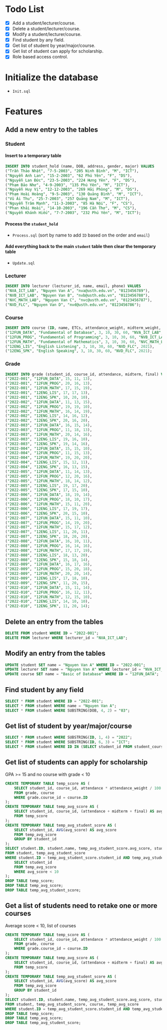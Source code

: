 # Todo List
- [x] Add a student/lecturer/course.
- [x] Delete a student/lecturer/course.
- [x] Modify a student/lecturer/course.
- [x] Find student by any field.
- [x] Get list of student by year/major/course.
- [x] Get list of student can apply for scholarship.
- [x] Role based access control.

# Initialize the database

- `Init.sql`

# Features
## Add a new entry to the tables

### Student
#### Insert to a temporary table
```sql
INSERT INTO student_hold (name, DOB, address, gender, major) VALUES
("Trần Thảo Nhật", "7-5-2003", "205 Ninh Bình", "M", "ICT"),
("Nguyễn Anh Lan", "15-2-2003", "62 Phú Yên", "F", "DS"),
("Nguyễn Lan Đức", "23-5-2003", "224 Hưng Yên", "F", "DS"),
("Phạm Bảo Như", "4-9-2003", "135 Phú Yên", "M", "ICT"),
("Nguyễn Huy Vị", "12-12-2003", "269 Hải Phòng", "M", "DS"),
("Phạm Hoài Hoàng", "9-5-2003", "130 Quảng Bình", "M", "ICT"),
("Vũ Ái Thu", "25-7-2003", "257 Quảng Nam", "M", "ICT"),
("Nguyễn Trâm Mạnh", "11-3-2003", "85 Hà Nội", "F", "CS"),
("Phan Khải Hoài", "14-10-2003", "196 Cần Thơ", "M", "CS"),
("Nguyễn Khánh Hiếu", "7-7-2003", "232 Phú Yên", "M", "ICT");
```

#### Process the `student_hold`
- `Process.sql` (sort by name to add `ID` based on the order and `email`)

#### Add everything back to the main `student` table then clear the temporary table
- `Update.sql`

### Lecturer
```sql
INSERT INTO lecturer (lecturer_id, name, email, phone) VALUES
("NVA_ICT_LAB", "Nguyen Van A", "nva@usth.edu.vn", "0123456789"),
("NVB_ICT_LAB", "Nguyen Van B", "nvb@usth.edu.vn", "0123456788"),
("NVC_MATH_LAB", "Nguyen Van C", "nvc@usth.edu.vn", "0123456787"),
("NVD_FLC", "Nguyen Van D", "nvd@usth.edu.vn", "0123456786");
```

### Course
```sql
INSERT INTO course (ID, name, ETCs, attendance_weight, midterm_weight, final_weight, lecturer_id, course_year) VALUES
("12FUN_DATA", "Fundamental of Database", 3, 10, 30, 60, "NVA_ICT_LAB", 2021),
("12FUN_PROG", "Fundamental of Programming", 3, 10, 30, 60, "NVB_ICT_LAB", 2021),
("12FUN_MATH", "Fundamental of Mathematics", 3, 10, 30, 60, "NVC_MATH_LAB", 2021),
("12ENG_LIS", "English Listening", 3, 10, 30, 60, "NVD_FLC", 2021),
("12ENG_SPK", "English Speaking", 3, 10, 30, 60, "NVD_FLC", 2021);
```

### Grade
```sql
INSERT INTO grade (student_id, course_id, attendance, midterm, final) VALUES
("2022-001", "12FUN_DATA", 15, 11, 13),
("2022-001", "12FUN_PROG", 20, 16, 13),
("2022-001", "12FUN_MATH", 17, 15, 19),
("2022-001", "12ENG_LIS", 17, 17, 13),
("2022-001", "12ENG_SPK", 10, 20, 10),
("2022-002", "12FUN_DATA", 11, 13, 15),
("2022-002", "12FUN_PROG", 19, 19, 10),
("2022-002", "12FUN_MATH", 16, 14, 19),
("2022-002", "12ENG_LIS", 14, 16, 12),
("2022-002", "12ENG_SPK", 20, 16, 20),
("2022-003", "12FUN_DATA", 16, 15, 14),
("2022-003", "12FUN_PROG", 11, 18, 13),
("2022-003", "12FUN_MATH", 20, 14, 16),
("2022-003", "12ENG_LIS", 19, 16, 10),
("2022-003", "12ENG_SPK", 19, 14, 16),
("2022-004", "12FUN_DATA", 15, 15, 10),
("2022-004", "12FUN_PROG", 11, 15, 13),
("2022-004", "12FUN_MATH", 19, 20, 20),
("2022-004", "12ENG_LIS", 15, 12, 11),
("2022-004", "12ENG_SPK", 16, 13, 15),
("2022-005", "12FUN_DATA", 11, 14, 13),
("2022-005", "12FUN_PROG", 12, 20, 16),
("2022-005", "12FUN_MATH", 18, 14, 12),
("2022-005", "12ENG_LIS", 19, 17, 20),
("2022-005", "12ENG_SPK", 17, 15, 10),
("2022-006", "12FUN_DATA", 18, 19, 14),
("2022-006", "12FUN_PROG", 18, 10, 17),
("2022-006", "12FUN_MATH", 15, 11, 20),
("2022-006", "12ENG_LIS", 17, 19, 17),
("2022-006", "12ENG_SPK", 20, 15, 10),
("2022-007", "12FUN_DATA", 15, 11, 10),
("2022-007", "12FUN_PROG", 14, 19, 20),
("2022-007", "12FUN_MATH", 15, 17, 12),
("2022-007", "12ENG_LIS", 11, 20, 11),
("2022-007", "12ENG_SPK", 18, 20, 20),
("2022-008", "12FUN_DATA", 16, 10, 11),
("2022-008", "12FUN_PROG", 16, 14, 16),
("2022-008", "12FUN_MATH", 17, 17, 19),
("2022-008", "12ENG_LIS", 18, 13, 20),
("2022-008", "12ENG_SPK", 15, 18, 14),
("2022-009", "12FUN_DATA", 16, 17, 16),
("2022-009", "12FUN_PROG", 15, 20, 18),
("2022-009", "12FUN_MATH", 20, 20, 14),
("2022-009", "12ENG_LIS", 17, 18, 10),
("2022-009", "12ENG_SPK", 11, 20, 15),
("2022-010", "12FUN_DATA", 15, 11, 14),
("2022-010", "12FUN_PROG", 16, 12, 11),
("2022-010", "12FUN_MATH", 12, 15, 10),
("2022-010", "12ENG_LIS", 14, 10, 10),
("2022-010", "12ENG_SPK", 11, 20, 14);
```

## Delete an entry from the tables
```sql
DELETE FROM student WHERE ID = "2022-001";
DELETE FROM lecturer WHERE lecturer_id = "NVA_ICT_LAB";
```

## Modify an entry from the tables
```sql
UPDATE student SET name = "Nguyen Van A" WHERE ID = "2022-001";
UPDATE lecturer SET name = "Nguyen Van A" WHERE lecturer_id = "NVA_ICT_LAB";
UPDATE course SET name = "Basic of Database" WHERE ID = "12FUN_DATA";
```

## Find student by any field
```sql
SELECT * FROM student WHERE ID = "2022-001";
SELECT * FROM student WHERE name = "Nguyen Van A";
SELECT * FROM student WHERE SUBSTRING(DOB, 4, 2) = "03";
```

## Get list of student by year/major/course
```sql
SELECT * FROM student WHERE SUBSTRING(ID, 1, 4) = "2022";
SELECT * FROM student WHERE SUBSTRING(ID, 6, 3) = "ICT";
SELECT * FROM student WHERE ID IN (SELECT student_id FROM student_course WHERE courseid = "12FUN_DATA");
```

## Get list of students can apply for scholarship
GPA >= 15 and no course with grade < 10

```sql
CREATE TEMPORARY TABLE temp_score AS (
    SELECT student_id, course_id, attendance * attendance_weight / 100 AS attendance, midterm * midterm_weight / 100 AS midterm, final * final_weight / 100 AS final
    FROM grade, course
    WHERE grade.course_id = course.ID
);
CREATE TEMPORARY TABLE temp_avg_score AS (
    SELECT student_id, course_id, (attendance + midterm + final) AS avg_score
    FROM temp_score
);
CREATE TEMPORARY TABLE temp_avg_student_score AS (
    SELECT student_id, AVG(avg_score) AS avg_score
    FROM temp_avg_score
    GROUP BY student_id
);
SELECT student.ID, student.name, temp_avg_student_score.avg_score, student.major, student.email
FROM student, temp_avg_student_score
WHERE student.ID = temp_avg_student_score.student_id AND temp_avg_student_score.avg_score > 15 AND student.ID NOT IN (
    SELECT student_id
    FROM temp_avg_score
    WHERE avg_score < 10
);
DROP TABLE temp_score;
DROP TABLE temp_avg_score;
DROP TABLE temp_avg_student_score;
```

## Get a list of students need to retake one or more courses
Average score < 10, list of courses

```sql
CREATE TEMPORARY TABLE temp_score AS (
    SELECT student_id, course_id, attendance * attendance_weight / 100 AS attendance, midterm * midterm_weight / 100 AS midterm, final * final_weight / 100 AS final
    FROM grade, course
    WHERE grade.course_id = course.ID
);
CREATE TEMPORARY TABLE temp_avg_score AS (
    SELECT student_id, course_id, (attendance + midterm + final) AS avg_score
    FROM temp_score
);
CREATE TEMPORARY TABLE temp_avg_student_score AS (
    SELECT student_id, AVG(avg_score) AS avg_score
    FROM temp_avg_score
    GROUP BY student_id
);
SELECT student.ID, student.name, temp_avg_student_score.avg_score, student.major, student.email, course.name AS course_name
FROM student, temp_avg_student_score, course, temp_avg_score
WHERE student.ID = temp_avg_student_score.student_id AND temp_avg_student_score.avg_score < 10 AND student.ID = temp_avg_score.student_id AND temp_avg_score.avg_score < 10 AND course.ID = temp_avg_score.course_id;
DROP TABLE temp_score;
DROP TABLE temp_avg_score;
DROP TABLE temp_avg_student_score;
```